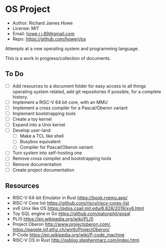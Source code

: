# OS Project

* Author: Richard James Howe
* License: MIT
* Email: howe.r.j.89@gmail.com
* Repo: https://github.com/howerj/os

Attempts at a new operating system and programming language.

This is a work in progress/collection of documents.

## To Do

* [ ] Add resources to a document folder for easy access to all things
  operating system related, add git repositories if possible, for a
  complete history.
* [ ] Implement a RISC-V 64 bit core, with an MMU
* [ ] Implement a cross compiler for a Pascal/Oberon variant
* [ ] Implement bootstrapping tools
* [ ] Create a toy kernel
* [ ] Expand into a Unix kernel
* [ ] Develop user-land
  - [ ] Make a TCL like shell
  - [ ] Busybox equivalent
  - [ ] Compiler for Pascal/Oberon variant
* [ ] Turn system into self-hosting one
* [ ] Remove cross compiler and bootstrapping tools
* [ ] Remove documentation
* [ ] Create project documentation

## Resources

- RISC-V 64-bit Emulator in Rust <https://book.rvemu.app/>
- RISC-V Core list <https://github.com/riscv/riscv-cores-list>
- xv6 Unix like OS <https://pdos.csail.mit.edu/6.828/2019/xv6.html>
- Toy SQL engine in Go <https://github.com/eatonphil/gosql>
- PL/0 <https://en.wikipedia.org/wiki/PL/0>
- Project Oberon <http://www.projectoberon.com/>,
  <https://people.inf.ethz.ch/wirth/ProjectOberon/> 
- P-Code <https://en.wikipedia.org/wiki/P-code_machine>
- RISC-V OS in Rust <http://osblog.stephenmarz.com/index.html>
